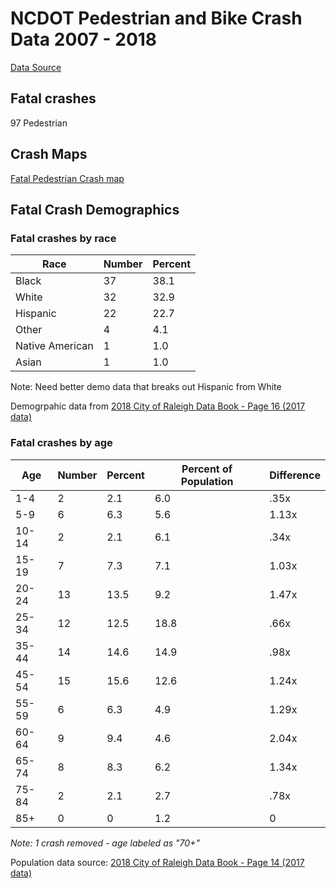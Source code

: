# NCDOT Pedestrian and Bike Crash Data 2007 - 2018 

[Data Source](https://www.arcgis.com/home/webmap/viewer.html?webmap=b4fcdc266d054a1ca075b60715f88aef)

## Fatal crashes 
97 Pedestrian 

## Crash Maps 

[Fatal Pedestrian Crash map](fatalCrashes.geojson)


## Fatal Crash Demographics 

### Fatal crashes by race

| Race            | Number | Percent| 
| -------         | -------| ------ |
| Black           | 37     | 38.1   | 
| White           | 32     | 32.9   | 
| Hispanic        | 22     | 22.7   |
| Other           | 4      | 4.1    |  
| Native American | 1      | 1.0    |  
| Asian           | 1      | 1.0    | 

Note:  Need better demo data that breaks out Hispanic from White 

Demogrpahic data from [2018 City of Raleigh Data Book - Page 16 (2017 data)](https://cityofraleigh0drupal.blob.core.usgovcloudapi.net/drupal-prod/COR22/2018DataBook.pdf)

### Fatal crashes by age

| Age     | Number | Percent | Percent of Population | Difference  | 
|-------  |------- |------   | --------------------- | ----------- |  
|1-4      | 2      | 2.1     | 6.0                   | .35x        |
|5-9      | 6      | 6.3     | 5.6                   | 1.13x       | 
|10-14    | 2      | 2.1     | 6.1                   | .34x        |
|15-19    | 7      | 7.3     | 7.1                   | 1.03x       |
|20-24    | 13     | 13.5    | 9.2                   | 1.47x       | 
|25-34    | 12     | 12.5    | 18.8                  | .66x        |
|35-44    | 14     | 14.6    | 14.9                  | .98x        |
|45-54    | 15     | 15.6    | 12.6                  | 1.24x       |
|55-59    | 6      | 6.3     | 4.9                   | 1.29x       | 
|60-64    | 9      | 9.4     | 4.6                   | 2.04x       |
|65-74    | 8      | 8.3     | 6.2                   | 1.34x       |
|75-84    | 2      | 2.1     | 2.7                   | .78x        |
|85+      | 0      | 0       | 1.2                   | 0 
 
 _Note: 1 crash removed - age labeled as "70+"_
 
Population data source: [2018 City of Raleigh Data Book - Page 14 (2017 data)](https://cityofraleigh0drupal.blob.core.usgovcloudapi.net/drupal-prod/COR22/2018DataBook.pdf)
 

